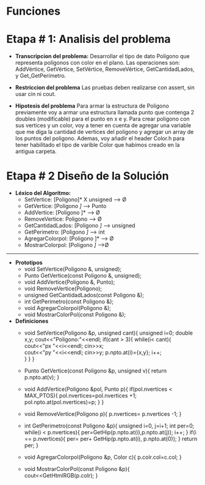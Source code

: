 <!--HEAD -->
# Funciones
# Etapa # 1: Analisis del problema

- **Transcripcion del problema:** Desarrollar el tipo de dato Polígono que representa polígonos con color en el
plano. Las operaciones son: AddVértice, GetVértice, SetVértice, RemoveVértice,
GetCantidadLados, y Get_GetPerímetro.

- **Restriccion del problema**
Las pruebas deben realizarse con assert, sin usar cin ni cout.

- **Hipotesis del problema**
Para armar la estructura de Poligono previamente voy a armar una estructura llamada punto que contenga 2 doubles (modificable) para el punto en x e y.
Para crear poligono con sus vertices y un  color, voy a tener en cuenta de agregar una variable que me diga la cantidad de vertices del poligono y agregar un array de los puntos del poligono. Ademas, voy añadir el header Color.h para tener habilitado el tipo de varible Color que habimos creado en la antigua carpeta. 

<!-- - **Modelo IPO**
![Imagen de modelo IPO](https://user-images.githubusercontent.com/48501354/87234896-dfd00f80-c3ab-11ea-8d90-c0f7b918c764.jpg "Modelo IPO")
-->

# Etapa # 2 Diseño de la Solución
* **Léxico del Algoritmo:** 
    * SetVertice: [Poligono]* X unsigned --> Ø
    * GetVertice: [Poligono *]* --> Punto
    * AddVertice: [Poligono ]* --> Ø
    * RemoveVertice: Poligono --> Ø
    * GetCantidadLados: [Poligono *]* --> unsigned
    * GetPerimetro: [Poligono *]* --> int
    * AgregarColorpol: [Poligono ]* --> Ø
    * MostrarColorpol: [Poligono *]* -->Ø
      
----------------------------------
* **Prototipos**
    * void SetVertice(Poligono &, unsigned);
    * Punto GetVertice(const Poligono &, unsigned);
    * void AddVertice(Poligono &, Punto);
    * void RemoveVertice(Poligono);
    * unsigned GetCantidadLados(const Poligono &); 
    * int GetPerimetro(const Poligono &);
    * void AgregarColorpol(Poligono &);
    * void MostrarColorPol(const Poligono &);
* **Definiciones**
    *  void SetVertice(Poligono &p, unsigned cant){
	unsigned i=0;
	double x,y;
	cout<<"Poligono:"<<endl;
	if(cant > 3){
		while(i< cant){
		cout<<"px "<<i<<endl;
		cin>>x;						
		cout<<"py "<<i<<endl;
		cin>>y;
		p.npto.at(i)={x,y};
		i++;	
		}
	}
}

    * Punto GetVertice(const Poligono &p, unsigned v){
	return p.npto.at(v);
}

    * void AddVertice(Poligono &pol, Punto p){
	if(pol.nvertices < MAX_PTOS){
		pol.nvertices=pol.nvertices +1;
		pol.npto.at(pol.nvertices)=p;
	}
}
   
    * void RemoveVertice(Poligono p){
	p.nvertices= p.nvertices -1;
}

    * int GetPerimetro(const Poligono &p){
	unsigned i=0, j=i+1;
	int per=0;
	while(i < p.nvertices){
		per=GetHip(p.npto.at(i),p.npto.at(j));
		i++;
	}
	if(i == p.nvertices){
		per= per+ GetHip(p.npto.at(i), p.npto.at(0));
	}
	return per;
}


    * void AgregarColorpol(Poligono &p, Color c){
	p.colr.col=c.col;
}
    
	* void MostrarColorPol(const Poligono &p){
	cout<<GetHtmlRGB(p.colr);
}


<!--* **Arbol**
![Imagen de Arbol](https://user-images.githubusercontent.com/48501354/87235248-81f1f680-c3b0-11ea-9f74-48d16670bd1d.jpg "Arbol")-->
